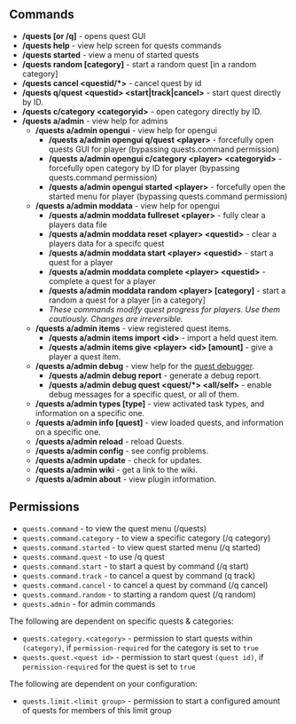 ## Commands

- **/quests \[or /q\]** - opens quest GUI
- **/quests help** - view help screen for quests commands
- **/quests started** - view a menu of started quests
- **/quests random \[category\]** - start a random quest \[in a random
  category\]
- **/quests cancel \<questid/\*\>** - cancel quest by id
- **/quests q/quest \<questid\> \<start\|track\|cancel\>** - start quest
  directly by ID.
- **/quests c/category \<categoryid\>** - open category directly by ID.
- **/quests a/admin** - view help for admins
  - **/quests a/admin opengui** - view help for opengui
    - **/quests a/admin opengui q/quest \<player\>** - forcefully open
      quests GUI for player (bypassing quests.command permission)
    - **/quests a/admin opengui c/category \<player\> \<categoryid\>** -
      forcefully open category by ID for player (bypassing
      quests.command permission)
    - **/quests a/admin opengui started \<player\>** - forcefully open
      the started menu for player (bypassing quests.command permission)
  - **/quests a/admin moddata** - view help for opengui
    - **/quests a/admin moddata fullreset \<player\>** - fully clear a
      players data file
    - **/quests a/admin moddata reset \<player\> \<questid\>** - clear a
      players data for a specifc quest
    - **/quests a/admin moddata start \<player\> \<questid\>** - start a
      quest for a player
    - **/quests a/admin moddata complete \<player\> \<questid\>** -
      complete a quest for a player
    - **/quests a/admin moddata random \<player\> \[category\]** - start
      a random a quest for a player \[in a category\]
    - *These commands modify quest progress for players. Use them
      cautiously. Changes are irreversible.*
  - **/quests a/admin items** - view registered quest items.
    - **/quests a/admin items import \<id\>** - import a held quest
      item.
    - **/quests a/admin items give \<player\> \<id\> \[amount\]** - give
      a player a quest item.
  - **/quests a/admin debug** - view help for the [quest
    debugger](quest_debugger "wikilink").
    - **/quests a/admin debug report** - generate a debug report.
    - **/quests a/admin debug quest \<quest/\*\> \<all/self\>** - enable
      debug messages for a specific quest, or all of them.
  - **/quests a/admin types \[type\]** - view activated task types, and
    information on a specific one.
  - **/quests a/admin info \[quest\]** - view loaded quests, and
    information on a specific one.
  - **/quests a/admin reload** - reload Quests.
  - **/quests a/admin config** - see config problems.
  - **/quests a/admin update** - check for updates.
  - **/quests a/admin wiki** - get a link to the wiki.
  - **/quests a/admin about** - view plugin information.

## Permissions

- `quests.command` - to view the quest menu (/quests)
- `quests.command.category` - to view a specific category (/q category)
- `quests.command.started` - to view quest started menu (/q started)
- `quests.command.quest` - to use /q quest
- `quests.command.start` - to start a quest by command (/q start)
- `quests.command.track` - to cancel a quest by command (q track)
- `quests.command.cancel` - to cancel a quest by command (/q cancel)
- `quests.command.random` - to starting a random quest (/q random)
- `quests.admin` - for admin commands

The following are dependent on specific quests & categories:

- `quests.category.<category>` - permission to start quests within
  `(category)`, if `permission-required` for the category is set to
  `true`
- `quests.quest.<quest id>` - permission to start quest `(quest id)`, if
  `permission-required` for the quest is set to `true`

The following are dependent on your configuration:

- `quests.limit.<limit group>` - permission to start a configured amount
  of quests for members of this limit group
